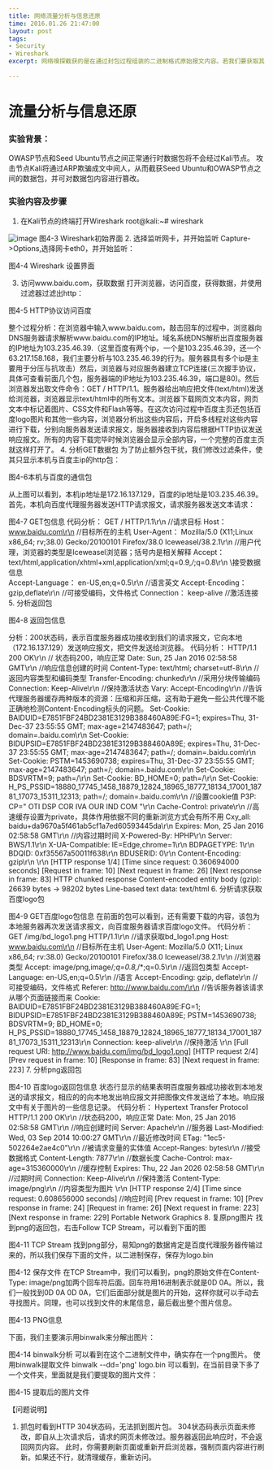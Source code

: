 ```yaml
---
title: 网络流量分析与信息还原
time: 2016.01.26 21:47:00
layout: post
tags:
- Security
- Wireshark
excerpt: 网络嗅探截获的是在通过封包过程组装的二进制格式原始报文内容。若我们要获取其中包含的信息，只需要依据TCP/IP协议栈的协议规范，依次还原出数据包在各个协议层上的协议格式及其内容，以及在应用层传输的实际数据。这篇日志，我将展示通过wireshark进行Http协议分析，并尝试还原图片文件。
    
---
```

# 流量分析与信息还原

### 实验背景：
OWASP节点和Seed Ubuntu节点之间正常通行时数据包将不会经过Kali节点。 攻击节点Kali将通过ARP欺骗成文中间人，从而截获Seed Ubuntu和OWASP节点之间的数据包，并可对数据包内容进行篡改。### 实验内容及步骤1.	在Kali节点的终端打开Wiresharkroot@kali:~# wireshark
![image](http://momomoxiaoxi.com/img/post/wireshark/1.png)图4-3 Wireshark初始界面2.	选择监听网卡，并开始监听Capture->Options,选择网卡eth0，并开始监听：图4-4 Wireshark 设置界面3.	访问www.baidu.com，获取数据打开浏览器，访问百度，获得数据，并使用过滤器过滤出http：图4-5 HTTP协议访问百度整个过程分析：在浏览器中输入www.baidu.com，敲击回车的过程中，浏览器向DNS服务器请求解析www.baidu.com的IP地址。域名系统DNS解析出百度服务器的IP地址为103.235.46.39.（这里百度有两个ip，一个是103.235.46.39，还一个63.217.158.168，我们主要分析与103.235.46.39的行为。服务器具有多个ip是主要用于分压与抗攻击）然后，浏览器与对应服务器建立TCP连接(三次握手协议，具体可查看前面几个包，服务器端的IP地址为103.235.46.39，端口是80)。然后浏览器发出取文件命令：GET / HTTP/1.1。服务器给出响应把文件(text/html)发送给浏览器，浏览器显示text/html中的所有文本。浏览器下载网页文本内容，网页文本中标记着图片、CSS文件和Flash等等。在这次访问过程中百度主页还包括百度logo图片和其他一些内容，浏览器分析出这些内容后，开启多线程对这些内容进行下载，分别向服务器发送请求报文，服务器接收到内容后根据HTTP协议发送响应报文。所有的内容下载完毕时候浏览器会显示全部内容，一个完整的百度主页就这样打开了。4.	分析GET数据包为了防止额外包干扰，我们修改过滤条件，使其只显示本机与百度主ip的http包：图4-6本机与百度的通信包从上图可以看到，本机ip地址是172.16.137.129，百度的ip地址是103.235.46.39。首先，本机向百度代理服务器发送HTTP请求报文，请求服务器发送文本请求：图4-7 GET包信息代码分析：GET / HTTP/1.1\r\n         							   //请求目标Host： www.baidu.com\r\n                              //目标所在的主机User-Agent： Mozilla/5.0 (X11;Linux x86_64; rv;38.0) Gecko/20100101 Firefox/38.0 Iceweasel/38.2.1\r\n      //用户代理，浏览器的类型是Iceweasel浏览器；括号内是相关解释Accept： text/html,application/xhtml+xml,application/xml;q=0.9,*/*;q=0.8\r\n \\接受数据信息   Accept-Language： en-US,en;q=0.5\r\n          //语言英文Accept-Encoding： gzip,deflate\r\n          //可接受编码，文件格式Connection： keep-alive                                  //激活连接5.	分析返回包图4-8 返回包信息分析：200状态码，表示百度服务器成功接收到我们的请求报文，它向本地（172.16.137.129）发送响应报文，把文件发送给浏览器。代码分析：HTTP/1.1 200 OK\r\n							// 状态码200，响应正常    Date: Sun, 25 Jan 2016 02:58:58 GMT\r\n 		//响应信息创建的时间    Content-Type: text/html; charset=utf-8\r\n		//返回内容类型和编码类型    Transfer-Encoding: chunked\r\n				//采用分块传输编码    Connection: Keep-Alive\r\n					//保持激活状态    Vary: Accept-Encoding\r\n		//告诉代理服务器缓存两种版本的资源：压缩和非压缩，这有助于避免一些公共代理不能正确地检测Content-Encoding标头的问题。Set-Cookie: BAIDUID=E7851FBF24BD2381E3129B388460A89E:FG=1; expires=Thu, 31-Dec-37 23:55:55 GMT; max-age=2147483647; path=/; domain=.baidu.com\r\n    Set-Cookie: BIDUPSID=E7851FBF24BD2381E3129B388460A89E; expires=Thu, 31-Dec-37 23:55:55 GMT; max-age=2147483647; path=/; domain=.baidu.com\r\n    Set-Cookie: PSTM=1453690738; expires=Thu, 31-Dec-37 23:55:55 GMT; max-age=2147483647; path=/; domain=.baidu.com\r\n    Set-Cookie: BDSVRTM=9; path=/\r\n    Set-Cookie: BD_HOME=0; path=/\r\n    Set-Cookie: H_PS_PSSID=18880_17745_1458_18879_12824_18965_18777_18134_17001_18781_17073_15311_12313; path=/; domain=.baidu.com\r\n			//设置cookie值P3P: CP=" OTI DSP COR IVA OUR IND COM "\r\n    Cache-Control: private\r\n			//高速缓存设置为private，具体作用依据不同的重新浏览方式会有所不用    Cxy_all: baidu+da9670a5f461ab5cf1a7ed60593445da\r\n    Expires: Mon, 25 Jan 2016 02:58:58 GMT\r\n	//内容过期时间    X-Powered-By: HPHP\r\n    Server: BWS/1.1\r\n    X-UA-Compatible: IE=Edge,chrome=1\r\n    BDPAGETYPE: 1\r\n    BDQID: 0xf35567a50011f638\r\n    BDUSERID: 0\r\n    Content-Encoding: gzip\r\n    \r\n    [HTTP response 1/4]    [Time since request: 0.360694000 seconds]    [Request in frame: 10]    [Next request in frame: 26]    [Next response in frame: 83]    HTTP chunked response    Content-encoded entity body (gzip): 26639 bytes -> 98202 bytesLine-based text data: text/html6.		分析请求获取百度logo包图4-9 GET百度logo包信息在前面的包可以看到，还有需要下载的内容，该包为本地服务器再次发送请求报文，向百度服务器请求百度logo文件。代码分析：    GET /img/bd_logo1.png HTTP/1.1\r\n						//请求获取bd_logo1.png    Host: www.baidu.com\r\n								//目标所在主机    User-Agent: Mozilla/5.0 (X11; Linux x86_64; rv:38.0) Gecko/20100101 Firefox/38.0 Iceweasel/38.2.1\r\n											//浏览器类型    Accept: image/png,image/*;q=0.8,*/*;q=0.5\r\n			//返回包类型    Accept-Language: en-US,en;q=0.5\r\n						//语言    Accept-Encoding: gzip, deflate\r\n					//可接受编码，文件格式    Referer: http://www.baidu.com/\r\n	//告诉服务器该请求从哪个页面链接而来    Cookie: BAIDUID=E7851FBF24BD2381E3129B388460A89E:FG=1; BIDUPSID=E7851FBF24BD2381E3129B388460A89E; PSTM=1453690738; BDSVRTM=9; BD_HOME=0; H_PS_PSSID=18880_17745_1458_18879_12824_18965_18777_18134_17001_18781_17073_15311_12313\r\n    Connection: keep-alive\r\n			//保持激活    \r\n    [Full request URI: http://www.baidu.com/img/bd_logo1.png]    [HTTP request 2/4]    [Prev request in frame: 10]    [Response in frame: 83]    [Next request in frame: 223]7.	分析png返回包图4-10 百度logo返回包信息状态行显示的结果表明百度服务器成功接收到本地发送的请求报文，相应的的向本地发出响应报文并把图像文件发送给了本地。响应报文中有关于图片的一些信息记录。代码分析：Hypertext Transfer Protocol    HTTP/1.1 200 OK\r\n						//状态码200，响应正常    Date: Mon, 25 Jan 2016 02:58:58 GMT\r\n		//响应创建时间    Server: Apache\r\n							//服务器    Last-Modified: Wed, 03 Sep 2014 10:00:27 GMT\r\n	//最近修改时间    ETag: "1ec5-502264e2ae4c0"\r\n					//被请求变量的实体值    Accept-Ranges: bytes\r\n						//接受数据格式    Content-Length: 7877\r\n						//数据长度    Cache-Control: max-age=315360000\r\n			//缓存控制    Expires: Thu, 22 Jan 2026 02:58:58 GMT\r\n			//过期时间    Connection: Keep-Alive\r\n						//保持激活    Content-Type: image/png\r\n						//内容类型为图片    \r\n    [HTTP response 2/4]    [Time since request: 0.608656000 seconds]					//响应时间    [Prev request in frame: 10]    [Prev response in frame: 24]    [Request in frame: 26]    [Next request in frame: 223]    [Next response in frame: 229]Portable Network Graphics8.	复原png图片找到png的返回包，右击Follow TCP Stream，可以看到下面的图图4-11 TCP Stream	找到png部分，易知png的数据肯定是百度代理服务器传输过来的，所以我们保存下面的文件，以二进制保存，保存为logo.bin 图4-12 保存文件在TCP Stream中，我们可以看到，png的原始文件在Content-Type: image/png加两个回车符后面。回车符用16进制表示就是0D 0A。所以，我们一般找到0D 0A 0D 0A，它们后面部分就是图片的开始，这样你就可以手动去寻找图片。同理，也可以找到文件的末尾信息，最后截出整个图片信息。图4-13 PNG信息下面，我们主要演示用binwalk来分解出图片：图4-14 binwalk分析可以看到在这个二进制文件中，确实存在一个png图片。使用binwalk提取文件binwalk --dd='png'  logo.bin可以看到，在当前目录下多了一个文件夹，里面就是我们要提取的图片文件：图4-15 提取后的图片文件【问题说明】	1.	抓包时看到HTTP 304状态码，无法抓到图片包。304状态码表示页面未修改，即自从上次请求后，请求的网页未修改过。服务器返回此响应时，不会返回网页内容。此时，你需要刷新页面或重新开启浏览器，强制页面内容进行刷新。如果还不行，就清理缓存，重新访问。